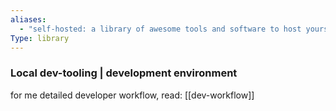 ```yaml
---
aliases:
  - "self-hosted: a library of awesome tools and software to host yourself"
Type: library
---
```


### Local dev-tooling | development environment

for me detailed developer workflow, read: [[dev-workflow]] 

